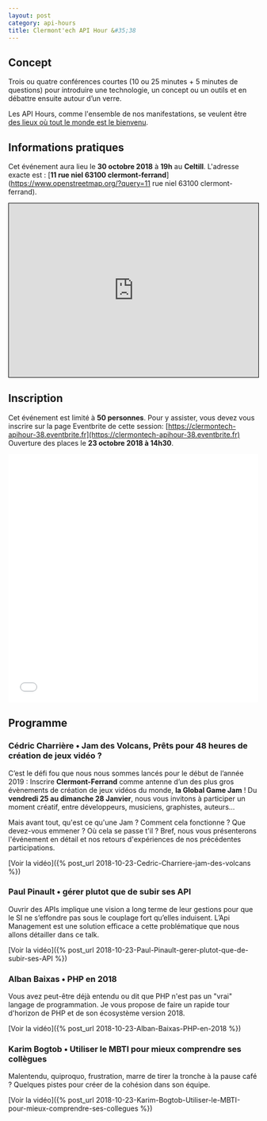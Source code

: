 ```yaml
---
layout: post
category: api-hours
title: Clermont'ech API Hour &#35;38
---
```


## Concept

Trois ou quatre conférences courtes (10 ou 25 minutes + 5 minutes de questions)
pour introduire une technologie, un concept ou un outils et en débattre ensuite
autour d’un verre.

Les API Hours, comme l'ensemble de nos manifestations, se veulent être [des
lieux où tout le monde est le bienvenu](/code-of-conduct.html).



## Informations pratiques

Cet événement aura lieu le **30 octobre 2018** à **19h** au **Celtill**. L'adresse
exacte est : [**11 rue niel 63100 clermont-ferrand**](https://www.openstreetmap.org/?query=11 rue niel 63100 clermont-ferrand).

<iframe width="100%" height="350" frameborder="0" scrolling="no" marginheight="0" marginwidth="0" src="https://www.openstreetmap.org/export/embed.html?bbox=3.0993461608886723%2C45.78351799342291%2C3.1038254499435425%2C45.78517709833127&amp;layer=mapnik&amp;marker=45.7843475520491%2C3.101585805416107" style="border: 1px solid black"></iframe><br/>

## Inscription

Cet événement est limité à **50 personnes**.  Pour y assister, vous devez vous
inscrire sur la page Eventbrite de cette session: [https://clermontech-apihour-38.eventbrite.fr](https://clermontech-apihour-38.eventbrite.fr)
Ouverture des places le **23 octobre 2018 à 14h30**.


<iframe src="//eventbrite.fr/tickets-external?eid=51705461427&ref=etckt" frameborder="0" height="500" width="100%" vspace="0" hspace="0" marginheight="5" marginwidth="5" scrolling="auto" allowtransparency="true"></iframe>

<br/>

## Programme

### Cédric Charrière • Jam des Volcans, Prêts pour 48 heures de création de jeux vidéo ?

C’est le défi fou que nous nous sommes lancés pour le début de l’année 2019 : Inscrire **Clermont-Ferrand** comme antenne d’un des plus gros évènements de création de jeux vidéos du monde, **la Global Game Jam** !
Du **vendredi 25 au dimanche 28 Janvier**, nous vous invitons à participer un moment créatif, entre développeurs, musiciens, graphistes, auteurs...

Mais avant tout, qu'est ce qu'une Jam ? Comment cela fonctionne ? Que devez-vous emmener ? Où cela se passe t'il ?
Bref, nous vous présenterons l'événement en détail et nos retours d'expériences de nos précédentes participations.


[Voir la vidéo]({% post_url 2018-10-23-Cedric-Charriere-jam-des-volcans %})

### Paul Pinault • gérer plutot que de subir ses API 

Ouvrir des APIs implique une vision a long terme de leur gestions pour que le SI ne s’effondre pas sous le couplage fort qu’elles induisent. L’Api Management est une solution efficace a cette problématique que nous allons détailler dans ce talk. 


[Voir la vidéo]({% post_url 2018-10-23-Paul-Pinault-gerer-plutot-que-de-subir-ses-API %})

### Alban Baixas • PHP en 2018 

Vous avez peut-être déjà entendu ou dit que PHP n&#39;est pas un &quot;vrai&quot; langage de programmation.
Je vous propose de faire un rapide tour d&#39;horizon de PHP et de son écosystème version 2018.


[Voir la vidéo]({% post_url 2018-10-23-Alban-Baixas-PHP-en-2018 %})

### Karim Bogtob • Utiliser le MBTI pour mieux comprendre ses collègues 

Malentendu, quiproquo, frustration, marre de tirer la tronche à la pause café ? Quelques pistes pour créer de la cohésion dans son équipe.


[Voir la vidéo]({% post_url 2018-10-23-Karim-Bogtob-Utiliser-le-MBTI-pour-mieux-comprendre-ses-collegues %})

